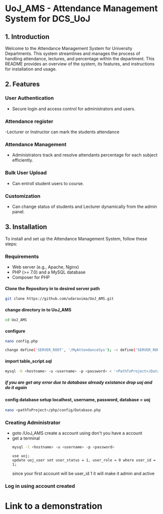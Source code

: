 # UoJ_AMS - Attendance Management System for DCS_UoJ

## 1. Introduction
Welcome to the Attendance Management System for University Departments. This system streamlines and manages the process of handling attendance, lectures, and percentage within the department. This README provides an overview of the system, its features, and instructions for installation and usage.

## 2. Features
### User Authentication
- Secure login and access control for administrators and users.
  
### Attendance register 
-Lecturer or Instructor can mark the students attendance 

### Attendance Management
- Administrators track and resolve attendants percentage for each subject efficiently.

### Bulk User Upload
- Can entroll student users to course.


### Customization
- Can change status of students and Lecturer dynamically from the admin panel.

## 3. Installation
To install and set up the Attendance Management System, follow these steps:

### Requirements
- Web server (e.g., Apache, Nginx)
- PHP (>= 7.0) and a MySQL database
- Composer for PHP

#### Clone the Repository in to desired server path
```bash
git clone https://github.com/udaravima/UoJ_AMS.git 
```
#### change directory in to UoJ_AMS
```bash
cd UoJ_AMS
```
#### configure 
```bash
nano config.php
```
```bash
change define('SERVER_ROOT', '/MyAttendanceSys'); -> define('SERVER_ROOT', '<Your Server Path>/UoJ_AMS');
```
#### import table_script.sql 
```bash
mysql -h <hostname> -u <username> -p <password> < '<PathToProject>/Database Sql File/Table_script.sql'
```
##### if you are get any error due to database already existance drop uoj and do it again
#### config database setup localhost, username, password, database = uoj
```bash
nano <pathToProject>/php/config/Database.php
```

### Creating Administrator
- goto <serverlink>/UoJ_AMS
  create a account using don't you have a account
- get a terminal
  ```bash
  mysql -l <hostname> -u <username> -p <password>
  ```
  ```mysql
  use uoj;
  update uoj_user set user_status = 1, user_role = 0 where user_id = 1;
  ```
  since your first account will be user_id 1 it will make it admin and active

### Log in using account created

# Link to a demonstration
